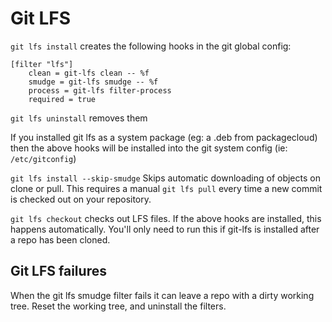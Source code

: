 # Git LFS

`git lfs install` creates the following hooks in the git global config:

```
[filter "lfs"]
	clean = git-lfs clean -- %f
	smudge = git-lfs smudge -- %f
	process = git-lfs filter-process
	required = true
```

`git lfs uninstall` removes them

If you installed git lfs as a system package (eg: a .deb from packagecloud) then the above hooks will be installed into the git system config (ie: `/etc/gitconfig`)

`git lfs install --skip-smudge` Skips automatic downloading of objects on clone or pull. This requires a manual `git lfs pull` every time a new commit is checked out on your repository.

`git lfs checkout` checks out LFS files. If the above hooks are installed, this happens automatically. You'll only need to run this if git-lfs is installed after a repo has been cloned.

## Git LFS failures

When the git lfs smudge filter fails it can leave a repo with a dirty working tree.
Reset the working tree, and uninstall the filters.
